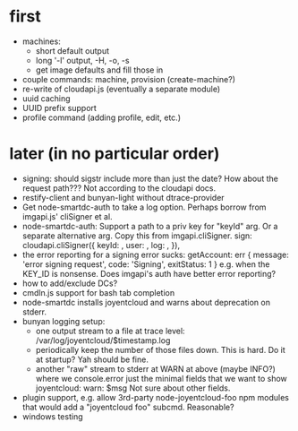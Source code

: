# first

- machines:
    - short default output
    - long '-l' output, -H, -o, -s
    - get image defaults and fill those in
- couple commands: machine, provision (create-machine?)
- re-write of cloudapi.js (eventually a separate module)
- uuid caching
- UUID prefix support
- profile command (adding profile, edit, etc.)



# later (in no particular order)

- signing: should sigstr include more than just the date? How about the request
  path??? Not according to the cloudapi docs.
- restify-client and bunyan-light without dtrace-provider
- Get node-smartdc-auth to take a log option. Perhaps borrow from imgapi.js'
  cliSigner et al.
- node-smartdc-auth: Support a path to a priv key for "keyId" arg. Or a separate
  alternative arg. Copy this from imgapi.cliSigner.
        sign: cloudapi.cliSigner({
            keyId: <KEY-ID>,
            user: <USER>,
            log: <BUNYAN-LOGGER>,
        }),
- the error reporting for a signing error sucks:
    getAccount: err { message: 'error signing request',
        code: 'Signing',
        exitStatus: 1 }
    e.g. when the KEY_ID is nonsense. Does imgapi's auth have better error
    reporting?
- how to add/exclude DCs?
- cmdln.js support for bash tab completion
- node-smartdc installs joyentcloud and warns about deprecation on stderr.
- bunyan logging setup:
    - one output stream to a file at trace level:
      /var/log/joyentcloud/$timestamp.log
    - periodically keep the number of those files down. This is hard. Do it
      at startup? Yah should be fine.
    - another "raw" stream to stderr at WARN at above (maybe INFO?)
      where we console.error just the minimal fields that we want to show
        joyentcloud: warn: $msg
      Not sure about other fields.
- plugin support, e.g. allow 3rd-party node-joyentcloud-foo npm modules that would
  add a "joyentcloud foo" subcmd. Reasonable?
- windows testing

